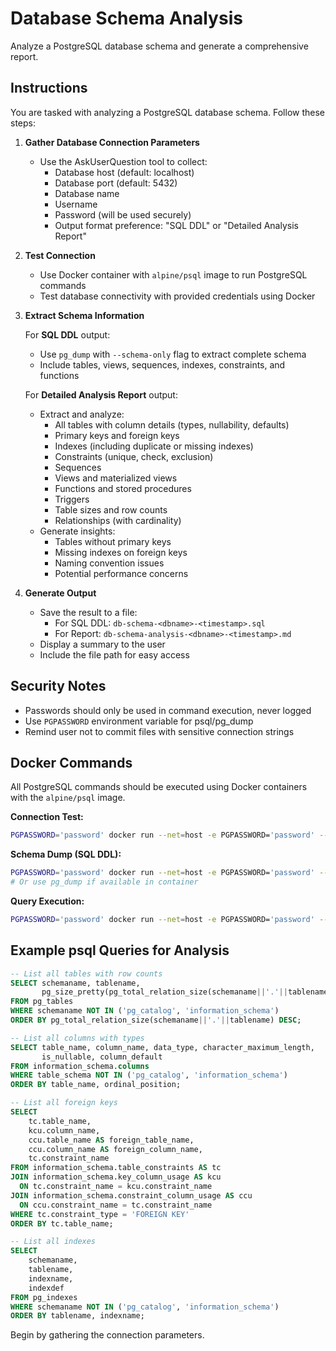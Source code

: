 # Database Schema Analysis

Analyze a PostgreSQL database schema and generate a comprehensive report.

## Instructions

You are tasked with analyzing a PostgreSQL database schema. Follow these steps:

1. **Gather Database Connection Parameters**
   - Use the AskUserQuestion tool to collect:
     - Database host (default: localhost)
     - Database port (default: 5432)
     - Database name
     - Username
     - Password (will be used securely)
     - Output format preference: "SQL DDL" or "Detailed Analysis Report"

2. **Test Connection**
   - Use Docker container with `alpine/psql` image to run PostgreSQL commands
   - Test database connectivity with provided credentials using Docker

3. **Extract Schema Information**

   For **SQL DDL** output:
   - Use `pg_dump` with `--schema-only` flag to extract complete schema
   - Include tables, views, sequences, indexes, constraints, and functions

   For **Detailed Analysis Report** output:
   - Extract and analyze:
     - All tables with column details (types, nullability, defaults)
     - Primary keys and foreign keys
     - Indexes (including duplicate or missing indexes)
     - Constraints (unique, check, exclusion)
     - Sequences
     - Views and materialized views
     - Functions and stored procedures
     - Triggers
     - Table sizes and row counts
     - Relationships (with cardinality)
   - Generate insights:
     - Tables without primary keys
     - Missing indexes on foreign keys
     - Naming convention issues
     - Potential performance concerns

4. **Generate Output**
   - Save the result to a file:
     - For SQL DDL: `db-schema-<dbname>-<timestamp>.sql`
     - For Report: `db-schema-analysis-<dbname>-<timestamp>.md`
   - Display a summary to the user
   - Include the file path for easy access

## Security Notes

- Passwords should only be used in command execution, never logged
- Use `PGPASSWORD` environment variable for psql/pg_dump
- Remind user not to commit files with sensitive connection strings

## Docker Commands

All PostgreSQL commands should be executed using Docker containers with the `alpine/psql` image.

**Connection Test:**
```bash
PGPASSWORD='password' docker run --net=host -e PGPASSWORD='password' --rm alpine/psql -h localhost -p 5433 -U postgres -d database -c "SELECT version();"
```

**Schema Dump (SQL DDL):**
```bash
PGPASSWORD='password' docker run --net=host -e PGPASSWORD='password' --rm alpine/psql -h localhost -p 5433 -U postgres -d database -c "\d+"
# Or use pg_dump if available in container
```

**Query Execution:**
```bash
PGPASSWORD='password' docker run --net=host -e PGPASSWORD='password' --rm alpine/psql -h localhost -p 5433 -U postgres -d database -c "YOUR_SQL_QUERY"
```

## Example psql Queries for Analysis

```sql
-- List all tables with row counts
SELECT schemaname, tablename,
       pg_size_pretty(pg_total_relation_size(schemaname||'.'||tablename)) AS size
FROM pg_tables
WHERE schemaname NOT IN ('pg_catalog', 'information_schema')
ORDER BY pg_total_relation_size(schemaname||'.'||tablename) DESC;

-- List all columns with types
SELECT table_name, column_name, data_type, character_maximum_length,
       is_nullable, column_default
FROM information_schema.columns
WHERE table_schema NOT IN ('pg_catalog', 'information_schema')
ORDER BY table_name, ordinal_position;

-- List all foreign keys
SELECT
    tc.table_name,
    kcu.column_name,
    ccu.table_name AS foreign_table_name,
    ccu.column_name AS foreign_column_name,
    tc.constraint_name
FROM information_schema.table_constraints AS tc
JOIN information_schema.key_column_usage AS kcu
  ON tc.constraint_name = kcu.constraint_name
JOIN information_schema.constraint_column_usage AS ccu
  ON ccu.constraint_name = tc.constraint_name
WHERE tc.constraint_type = 'FOREIGN KEY'
ORDER BY tc.table_name;

-- List all indexes
SELECT
    schemaname,
    tablename,
    indexname,
    indexdef
FROM pg_indexes
WHERE schemaname NOT IN ('pg_catalog', 'information_schema')
ORDER BY tablename, indexname;
```

Begin by gathering the connection parameters.
